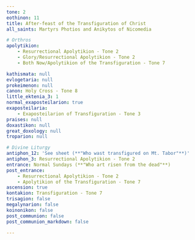 ```yaml
---
tone: 2
eothinon: 11
title: After-feast of the Transfiguration of Christ
all_saints: Martyrs Photios and Anikytos of Nicomedia

# Orthros
apolytikion:
    - Resurrectional Apolytikion - Tone 2
    - Glory/Resurrectional Apolytikion - Tone 2
    - Both Now/Apolytikion of the Transfiguration - Tone 7

kathismata: null
evlogetaria: null
prokeimenon: null
canon: Holy Cross - Tone 8
little_ektenia_3: 1
normal_exaposteilarion: true
exaposteilaria:
    - Exaposteilarion of Transfiguration - Tone 3
praises: null
doxastikon: null
great_doxology: null
troparion: null

# Divine Liturgy
antiphon_12: 'See sheet (**"Who wast transfigured on Mt. Tabor"**)'
antiphon_3: Resurrectional Apolytikion - Tone 2
entrance: Normal Sundays (**"Who art risen from the dead"**)
post_entrance:
    - Resurrectional Apolytikion - Tone 2   
    - Apolytikion of the Transfiguration - Tone 7
ascension: true
kontakion: Transfiguration - Tone 7
trisagion: false
megalynarion: false
koinonikon: false
post_communion: false
post_communion_markdown: false

---
```


